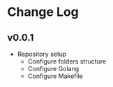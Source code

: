# Change Log


## v0.0.1

- Repository setup
  - Configure folders structure
  - Configure Golang
  - Configure Makefile
